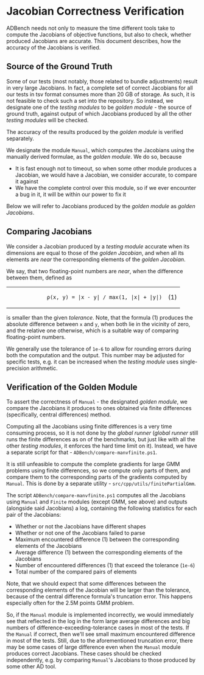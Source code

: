 # Jacobian Correctness Verification

ADBench needs not only to measure the time different tools take to compute the Jacobians of objective functions, but also to check, whether produced Jacobians are accurate. This document describes, how the accuracy of the Jacobians is verified.

## Source of the Ground Truth

Some of our tests (most notably, those related to bundle adjustments) result in very large Jacobians. In fact, a complete set of correct Jacobians for all our tests in tsv format consumes more than 20 GB of storage. As such, it is not feasible to check such a set into the repository. So instead, we designate one of the _testing modules_ to be _golden module_ - the source of ground truth, against output of which Jacobians produced by all the other _testing modules_ will be checked.

The accuracy of the results produced by the _golden module_ is verified separately.

We designate the module `Manual`, which computes the Jacobians using the manually derived formulae, as the _golden module_. We do so, because
- It is fast enough not to timeout, so when some other module produces a Jacobian, we would have a Jacobian, we consider accurate, to compare it against
- We have the complete control over this module, so if we ever encounter a bug in it, it will be within our power to fix it

Below we will refer to Jacobians produced by the _golden module_ as _golden Jacobians_.

## Comparing Jacobians

We consider a Jacobian produced by a _testing module_ accurate when its dimensions are equal to those of the _golden Jacobian_, and when all its elements are _near_ the corresponding elements of the _golden Jacobian_.

We say, that two floating-point numbers are _near_, when the difference between them, defined as

<table>
  <tr>
    <td>
        <code>
            ρ(x, y) = |x - y| / max(1, |x| + |y|)
        </code>
    </td>
    <td>(1)</td>
  </tr>
</table>

is smaller than the given _tolerance_. Note, that the formula (1) produces the absolute difference between `x` and `y`, when both lie in the vicinity of zero, and the relative one otherwise, which is a suitable way of comparing floating-point numbers.

We generally use the tolerance of `1e-6` to allow for rounding errors during both the computation and the output. This number may be adjusted for specific tests, e.g. it can be increased when the _testing module_ uses single-precision arithmetic.

## Verification of the Golden Module

To assert the correctness of `Manual` - the designated _golden module_, we compare the Jacobians it produces to ones obtained via finite differences (specifically, central differences) method.

Computing all the Jacobians using finite differences is a very time consuming process, so it is not done by the _global runner_ (_global runner_ still runs the finite differences as on of the benchmarks, but just like with all the other _testing modules_, it enforces the hard time limit on it). Instead, we have a separate script for that - `ADBench/compare-manvfinite.ps1`.

It is still unfeasible to compute the complete gradients for large GMM problems using finite differences, so we compute only parts of them, and compare them to the corresponding parts of the gradients computed by `Manual`.
This is done by a separate utility - `src/cpp/utils/finitePartialGmm`.

The script `ADBench/compare-manvfinite.ps1` computes all the Jacobians using `Manual` and `Finite` modules (except GMM, see above) and outputs (alongside said Jacobians) a log, containing the following statistics for each pair of the Jacobians:
- Whether or not the Jacobians have different shapes
- Whether or not one of the Jacobians failed to parse
- Maximum encountered difference (1) between the corresponding elements of the Jacobians
- Average difference (1) between the corresponding elements of the Jacobians
- Number of encountered differences (1) that exceed the tolerance (`1e-6`)
- Total number of the compared pairs of elements

Note, that we should expect that some differences between the corresponding elements of the Jacobian will be larger than the tolerance, because of the central difference formula's truncation error.
This happens especially often for the 2.5M points GMM problem.

So, if the `Manual` module is implemented incorrectly, we would immediately see that reflected in the log in the form large average differences and big numbers of difference-exceeding-tolerance cases in most of the tests. If the `Manual` if correct, then we'll see small maximum encountered difference in most of the tests. Still, due to the aforementioned truncation error, there may be some cases of large difference even when the `Manual` module produces correct Jacobians. These cases should be checked independently, e.g. by comparing `Manual`'s Jacobians to those produced by some other AD tool.